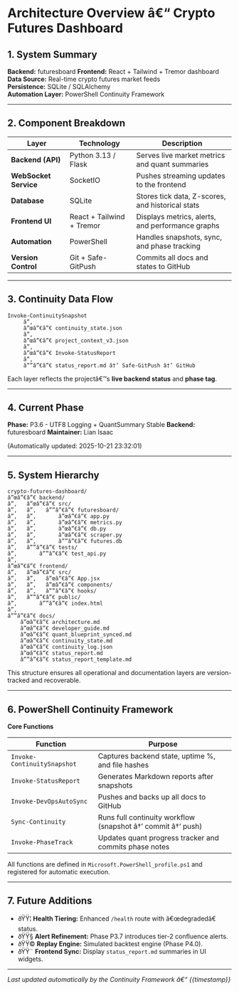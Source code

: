 # Architecture Overview â€“ Crypto Futures Dashboard

## 1. System Summary

**Backend:** futuresboard
**Frontend:** React + Tailwind + Tremor dashboard  
**Data Source:** Real-time crypto futures market feeds  
**Persistence:** SQLite / SQLAlchemy  
**Automation Layer:** PowerShell Continuity Framework  

---

## 2. Component Breakdown

| Layer | Technology | Description |
|-------|-------------|-------------|
| **Backend (API)** | Python 3.13 / Flask | Serves live market metrics and quant summaries |
| **WebSocket Service** | SocketIO | Pushes streaming updates to the frontend |
| **Database** | SQLite | Stores tick data, Z-scores, and historical stats |
| **Frontend UI** | React + Tailwind + Tremor | Displays metrics, alerts, and performance graphs |
| **Automation** | PowerShell | Handles snapshots, sync, and phase tracking |
| **Version Control** | Git + Safe-GitPush | Commits all docs and states to GitHub |

---

## 3. Continuity Data Flow

```text
Invoke-ContinuitySnapshot
     â”‚
     â”œâ”€â”€ continuity_state.json
     â”‚
     â”œâ”€â”€ project_context_v3.json
     â”‚
     â”œâ”€â”€ Invoke-StatusReport
     â”‚
     â””â”€â”€ status_report.md â†’ Safe-GitPush â†’ GitHub
```

Each layer reflects the projectâ€™s **live backend status** and **phase tag**.

---

## 4. Current Phase

**Phase:** P3.6 - UTF8 Logging + QuantSummary Stable
**Backend:** futuresboard
**Maintainer:** Lian Isaac  

(Automatically updated: 2025-10-21 23:32:01)

---

## 5. System Hierarchy

```text
crypto-futures-dashboard/
â”œâ”€â”€ backend/
â”‚   â”œâ”€â”€ src/
â”‚   â”‚   â””â”€â”€ futuresboard/
â”‚   â”‚       â”œâ”€â”€ app.py
â”‚   â”‚       â”œâ”€â”€ metrics.py
â”‚   â”‚       â”œâ”€â”€ db.py
â”‚   â”‚       â”œâ”€â”€ scraper.py
â”‚   â”‚       â””â”€â”€ futures.db
â”‚   â””â”€â”€ tests/
â”‚       â””â”€â”€ test_api.py
â”‚
â”œâ”€â”€ frontend/
â”‚   â”œâ”€â”€ src/
â”‚   â”‚   â”œâ”€â”€ App.jsx
â”‚   â”‚   â”œâ”€â”€ components/
â”‚   â”‚   â””â”€â”€ hooks/
â”‚   â””â”€â”€ public/
â”‚       â””â”€â”€ index.html
â”‚
â””â”€â”€ docs/
    â”œâ”€â”€ architecture.md
    â”œâ”€â”€ developer_guide.md
    â”œâ”€â”€ quant_blueprint_synced.md
    â”œâ”€â”€ continuity_state.md
    â”œâ”€â”€ continuity_log.json
    â”œâ”€â”€ status_report.md
    â””â”€â”€ status_report_template.md
```

This structure ensures all operational and documentation layers are version-tracked and recoverable.

---

## 6. PowerShell Continuity Framework

**Core Functions**

| Function | Purpose |
|-----------|----------|
| `Invoke-ContinuitySnapshot` | Captures backend state, uptime %, and file hashes |
| `Invoke-StatusReport` | Generates Markdown reports after snapshots |
| `Invoke-DevOpsAutoSync` | Pushes and backs up all docs to GitHub |
| `Sync-Continuity` | Runs full continuity workflow (snapshot â†’ commit â†’ push) |
| `Invoke-PhaseTrack` | Updates quant progress tracker and commits phase notes |

All functions are defined in `Microsoft.PowerShell_profile.ps1` and registered for automatic execution.

---

## 7. Future Additions

- ðŸŸ¦ **Health Tiering:** Enhanced `/health` route with â€œdegradedâ€ status.  
- ðŸŸ§ **Alert Refinement:** Phase P3.7 introduces tier-2 confluence alerts.  
- ðŸŸ© **Replay Engine:** Simulated backtest engine (Phase P4.0).  
- ðŸŸ¨ **Frontend Sync:** Display `status_report.md` summaries in UI widgets.

---

_Last updated automatically by the Continuity Framework â€“ {{timestamp}}_
